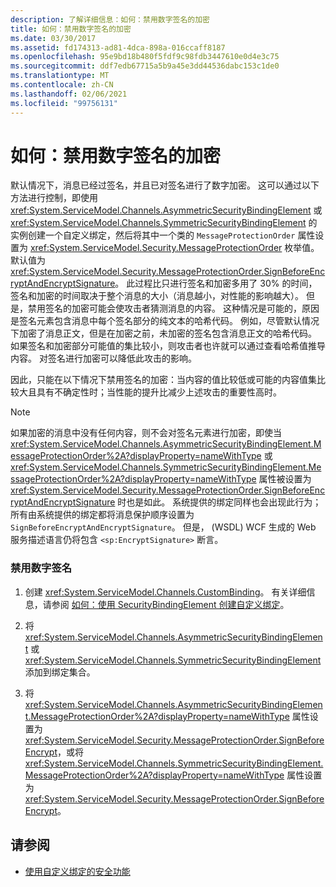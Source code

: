 ```yaml
---
description: 了解详细信息：如何：禁用数字签名的加密
title: 如何：禁用数字签名的加密
ms.date: 03/30/2017
ms.assetid: fd174313-ad81-4dca-898a-016ccaff8187
ms.openlocfilehash: 95e9bd18b480f5fdf9c98fdb3447610e0d4e3c75
ms.sourcegitcommit: ddf7edb67715a5b9a45e3dd44536dabc153c1de0
ms.translationtype: MT
ms.contentlocale: zh-CN
ms.lasthandoff: 02/06/2021
ms.locfileid: "99756131"
---
```

# <a name="how-to-disable-encryption-of-digital-signatures"></a>如何：禁用数字签名的加密

默认情况下，消息已经过签名，并且已对签名进行了数字加密。 这可以通过以下方法进行控制，即使用 <xref:System.ServiceModel.Channels.AsymmetricSecurityBindingElement> 或 <xref:System.ServiceModel.Channels.SymmetricSecurityBindingElement> 的实例创建一个自定义绑定，然后将其中一个类的 `MessageProtectionOrder` 属性设置为 <xref:System.ServiceModel.Security.MessageProtectionOrder> 枚举值。 默认值为 <xref:System.ServiceModel.Security.MessageProtectionOrder.SignBeforeEncryptAndEncryptSignature>。 此过程比只进行签名和加密多用了 30% 的时间，签名和加密的时间取决于整个消息的大小（消息越小，对性能的影响越大）。 但是，禁用签名的加密可能会使攻击者猜测消息的内容。 这种情况是可能的，原因是签名元素包含消息中每个签名部分的纯文本的哈希代码。 例如，尽管默认情况下加密了消息正文，但是在加密之前，未加密的签名包含消息正文的哈希代码。 如果签名和加密部分可能值的集比较小，则攻击者也许就可以通过查看哈希值推导内容。 对签名进行加密可以降低此攻击的影响。  
  
 因此，只能在以下情况下禁用签名的加密：当内容的值比较低或可能的内容值集比较大且具有不确定性时；当性能的提升比减少上述攻击的重要性高时。  
  
> [!NOTE]
> 如果加密的消息中没有任何内容，则不会对签名元素进行加密，即使当 <xref:System.ServiceModel.Channels.AsymmetricSecurityBindingElement.MessageProtectionOrder%2A?displayProperty=nameWithType> 或 <xref:System.ServiceModel.Channels.SymmetricSecurityBindingElement.MessageProtectionOrder%2A?displayProperty=nameWithType> 属性被设置为 <xref:System.ServiceModel.Security.MessageProtectionOrder.SignBeforeEncryptAndEncryptSignature> 时也是如此。 系统提供的绑定同样也会出现此行为；所有由系统提供的绑定都将消息保护顺序设置为 `SignBeforeEncryptAndEncryptSignature`。 但是， (WSDL) WCF 生成的 Web 服务描述语言仍将包含 `<sp:EncryptSignature>` 断言。  
  
### <a name="to-disable-digital-signing"></a>禁用数字签名  
  
1. 创建 <xref:System.ServiceModel.Channels.CustomBinding>。 有关详细信息，请参阅 [如何：使用 SecurityBindingElement 创建自定义绑定](how-to-create-a-custom-binding-using-the-securitybindingelement.md)。  
  
2. 将 <xref:System.ServiceModel.Channels.AsymmetricSecurityBindingElement> 或 <xref:System.ServiceModel.Channels.SymmetricSecurityBindingElement> 添加到绑定集合。  
  
3. 将 <xref:System.ServiceModel.Channels.AsymmetricSecurityBindingElement.MessageProtectionOrder%2A?displayProperty=nameWithType> 属性设置为 <xref:System.ServiceModel.Security.MessageProtectionOrder.SignBeforeEncrypt>，或将 <xref:System.ServiceModel.Channels.SymmetricSecurityBindingElement.MessageProtectionOrder%2A?displayProperty=nameWithType> 属性设置为 <xref:System.ServiceModel.Security.MessageProtectionOrder.SignBeforeEncrypt>。  
  
## <a name="see-also"></a>请参阅

- [使用自定义绑定的安全功能](security-capabilities-with-custom-bindings.md)
